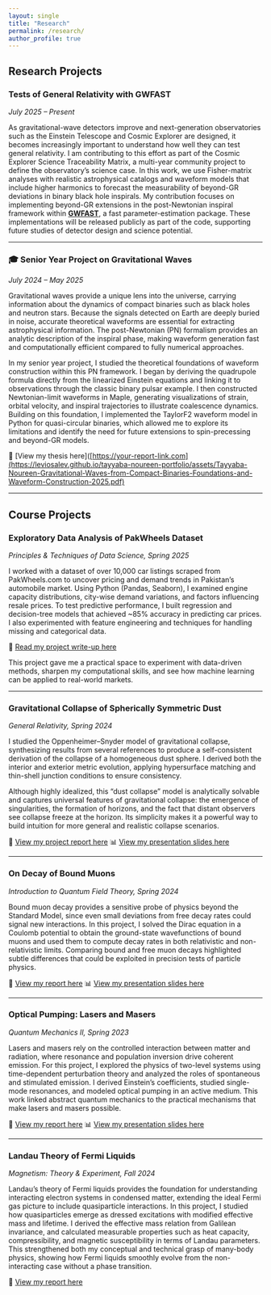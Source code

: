 ```yaml
---
layout: single
title: "Research"
permalink: /research/
author_profile: true
--- 
```


## Research Projects  

### Tests of General Relativity with GWFAST  
*July 2025 – Present*  

As gravitational-wave detectors improve and next-generation observatories such as the Einstein Telescope and Cosmic Explorer are designed, it becomes increasingly important to understand how well they can test general relativity. I am contributing to this effort as part of the Cosmic Explorer Science Traceability Matrix, a multi-year community project to define the observatory’s science case.
In this work, we use Fisher-matrix analyses with realistic astrophysical catalogs and waveform models that include higher harmonics to forecast the measurability of beyond-GR deviations in binary black hole inspirals. My contribution focuses on implementing beyond-GR extensions in the post-Newtonian inspiral framework within  **[GWFAST](https://github.com/cosmicexplorer/gwfast)**, a fast parameter-estimation package. These implementations will be released publicly as part of the code, supporting future studies of detector design and science potential. 

---

### 🎓 Senior Year Project on Gravitational Waves

*July 2024 – May 2025*

Gravitational waves provide a unique lens into the universe, carrying information about the dynamics of compact binaries such as black holes and neutron stars. Because the signals detected on Earth are deeply buried in noise, accurate theoretical waveforms are essential for extracting astrophysical information. The post-Newtonian (PN) formalism provides an analytic description of the inspiral phase, making waveform generation fast and computationally efficient compared to fully numerical approaches.

In my senior year project, I studied the theoretical foundations of waveform construction within this PN framework. I began by deriving the quadrupole formula directly from the linearized Einstein equations and linking it to observations through the classic binary pulsar example. I then constructed Newtonian-limit waveforms in Maple, generating visualizations of strain, orbital velocity, and inspiral trajectories to illustrate coalescence dynamics. Building on this foundation, I implemented the TaylorF2 waveform model in Python for quasi-circular binaries, which allowed me to explore its limitations and identify the need for future extensions to spin-precessing and beyond-GR models.

🔗 [View my thesis here]([https://your-report-link.com](https://leviosalev.github.io/tayyaba-noureen-portfolio/assets/Tayyaba-Noureen-Gravitational-Waves-from-Compact-Binaries-Foundations-and-Waveform-Construction-2025.pdf)
 

---

## Course Projects  

### Exploratory Data Analysis of PakWheels Dataset

*Principles & Techniques of Data Science, Spring 2025*

I worked with a dataset of over 10,000 car listings scraped from PakWheels.com to uncover pricing and demand trends in Pakistan’s automobile market. Using Python (Pandas, Seaborn), I examined engine capacity distributions, city-wise demand variations, and factors influencing resale prices. To test predictive performance, I built regression and decision-tree models that achieved ~85% accuracy in predicting car prices. I also experimented with feature engineering and techniques for handling missing and categorical data.

🔗 [Read my project write-up here](https://medium.com/@25100223/a-data-driven-analysis-of-pakwheels-com-7e153890d514)

This project gave me a practical space to experiment with data-driven methods, sharpen my computational skills, and see how machine learning can be applied to real-world markets.


---
### Gravitational Collapse of Spherically Symmetric Dust

*General Relativity, Spring 2024*

I studied the Oppenheimer–Snyder model of gravitational collapse, synthesizing results from several references to produce a self-consistent derivation of the collapse of a homogeneous dust sphere. I derived both the interior and exterior metric evolution, applying hypersurface matching and thin-shell junction conditions to ensure consistency.

Although highly idealized, this “dust collapse” model is analytically solvable and captures universal features of gravitational collapse: the emergence of singularities, the formation of horizons, and the fact that distant observers see collapse freeze at the horizon. Its simplicity makes it a powerful way to build intuition for more general and realistic collapse scenarios.

📄 [View my project report here](https://leviosalev.github.io/tayyaba-noureen-portfolio/assets/Tayyaba_Noureen_Gravitational_Collapse.pdf)
📊 [View my presentation slides here](https://leviosalev.github.io/tayyaba-noureen-portfolio/assets/Gravitational_Collapse_Presentation.pdf)


---
### On Decay of Bound Muons

*Introduction to Quantum Field Theory, Spring 2024*

Bound muon decay provides a sensitive probe of physics beyond the Standard Model, since even small deviations from free decay rates could signal new interactions. In this project, I solved the Dirac equation in a Coulomb potential to obtain the ground-state wavefunctions of bound muons and used them to compute decay rates in both relativistic and non-relativistic limits. Comparing bound and free muon decays highlighted subtle differences that could be exploited in precision tests of particle physics.

📄 [View my report here](https://leviosalev.github.io/tayyaba-noureen-portfolio/assets/Bound_Muon_Decay_25100223_and_25100114.pdf)
📊 [View my presentation slides here](https://leviosalev.github.io/tayyaba-noureen-portfolio/assets/Bound_Muon_Decay_Presentation.pdf)

---
###  Optical Pumping: Lasers and Masers

*Quantum Mechanics II, Spring 2023*

Lasers and masers rely on the controlled interaction between matter and radiation, where resonance and population inversion drive coherent emission. For this project, I explored the physics of two-level systems using time-dependent perturbation theory and analyzed the roles of spontaneous and stimulated emission. I derived Einstein’s coefficients, studied single-mode resonances, and modeled optical pumping in an active medium. This work linked abstract quantum mechanics to the practical mechanisms that make lasers and masers possible.

📄 [View my report here](https://leviosalev.github.io/tayyaba-noureen-portfolio/assets/Optical_Pumping_Project_Report.pdf)
📊 [View my presentation slides here](https://leviosalev.github.io/tayyaba-noureen-portfolio/assets/Optical_Pumping_Presentation.pdf)

---

### Landau Theory of Fermi Liquids

*Magnetism: Theory & Experiment, Fall 2024*

Landau’s theory of Fermi liquids provides the foundation for understanding interacting electron systems in condensed matter, extending the ideal Fermi gas picture to include quasiparticle interactions. In this project, I studied how quasiparticles emerge as dressed excitations with modified effective mass and lifetime. I derived the effective mass relation from Galilean invariance, and calculated measurable properties such as heat capacity, compressibility, and magnetic susceptibility in terms of Landau parameters. This strengthened both my conceptual and technical grasp of many-body physics, showing how Fermi liquids smoothly evolve from the non-interacting case without a phase transition.

📄 [View my report here](https://leviosalev.github.io/tayyaba-noureen-portfolio/assets/Magnetism_Project_Tayyaba_Noureen.pdf)
